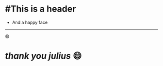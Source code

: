 #This is a header
==================
* And a happy face 
------------------------------------
:smile:

*thank you julius* :smile:
=================



